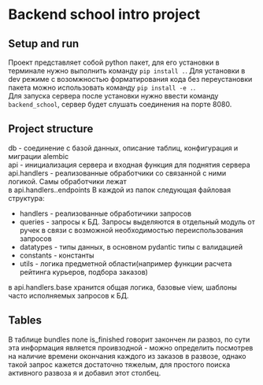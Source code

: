 # Backend school intro project


## Setup and run

Проект представляет собой python пакет, для его установки в терминале нужно выполнить команду
`pip install .`. Для установки в dev режиме с возомжностью форматирования кода без переустановки
пакета можно использовать команду `pip install -e .`.  
Для запуска сервера после установки нужно ввести команду `backend_school`, сервер будет 
слушать соединения на порте 8080.


## Project structure

db - соединение с базой данных, описание таблиц, конфигурация и миграции alembic  
api - инициализация сервера и входная функция для поднятия сервера  
api.handlers - реализованные обработчики со связанной с ними логикой. Самы обработчики лежат  
в api.handlers.<name>.endpoints В каждой из папок следующая файловая структура:  
   * handlers - реализованные обработичики запросов  
   * queries - запросы к БД. Запросы выделяются в отдельный модуль от ручек в связи с возможной
   необходимостью переиспользования запросов  
   * datatypes - типы данных, в основном pydantic типы с валидацией  
   * constants - константы  
   * utils - логика предметной области(например функции расчета рейтинга курьеров, подбора заказов)
   
в api.handlers.base хранится общая логика, базовые view, шаблоны часто исполняемых запросов к БД.


## Tables
В таблице bundles поле is_finished говорит закончен ли развоз, по сути эта информация является
проивзодной - можно определить посмотрев на наличие времени окончания каждого из заказов в развозе,
однако такой запрос кажется достаточно тяжелым, для простого поиска активного развоза я и 
добавил этот столбец.
